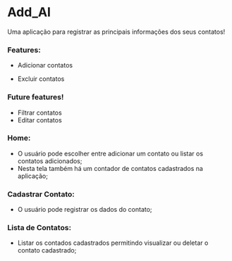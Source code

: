 # Add_AI

 Uma aplicação para registrar as principais informações dos seus contatos!

### Features:

  - Adicionar contatos
  
  - Excluir contatos

### Future features!

   - Filtrar contatos
   - Editar contatos

### Home:
- O usuário pode escolher entre adicionar um contato ou listar os contatos adicionados;
- Nesta tela também há um contador de contatos cadastrados na aplicação;



### Cadastrar Contato:
- O usuário pode registrar os dados do contato;

### Lista de Contatos:
- Listar os contados cadastrados permitindo visualizar ou deletar o contato cadastrado;
